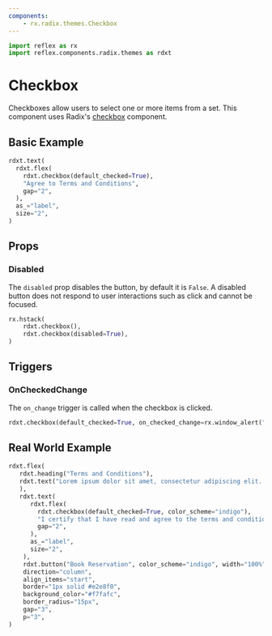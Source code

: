 ```yaml
---
components:
    - rx.radix.themes.Checkbox
---
```


```python exec
import reflex as rx
import reflex.components.radix.themes as rdxt
```


# Checkbox

Checkboxes allow users to select one or more items from a set. This component uses Radix's [checkbox](https://radix-ui.com/primitives/docs/components/checkbox) component.

## Basic Example

```python demo
rdxt.text(
  rdxt.flex(
    rdxt.checkbox(default_checked=True),
    "Agree to Terms and Conditions", 
    gap="2",
  ),
  as_="label",
  size="2",
)
```

## Props

### Disabled

The `disabled` prop disables the button, by default it is `False`. A disabled button does not respond to user interactions such as click and cannot be focused.

```python demo
rx.hstack(
    rdxt.checkbox(),
    rdxt.checkbox(disabled=True),
)
```

## Triggers

### OnCheckedChange

The `on_change` trigger is called when the checkbox is clicked. 
```python demo
rdxt.checkbox(default_checked=True, on_checked_change=rx.window_alert("Checked!"))
```


## Real World Example


```python demo
rdxt.flex(
   rdxt.heading("Terms and Conditions"),
   rdxt.text("Lorem ipsum dolor sit amet, consectetur adipiscing elit. Sed neque elit, tristique placerat feugiat ac, facilisis vitae arcu. Proin eget egestas augue. Praesent ut sem nec arcu 'pellentesque aliquet. Duis dapibus diam vel metus tempus vulputate.",
   ),
   rdxt.text(
      rdxt.flex(
        rdxt.checkbox(default_checked=True, color_scheme="indigo"),
        "I certify that I have read and agree to the terms and conditions for this reservation.", 
        gap="2",
      ),
      as_="label",
      size="2",
    ),
    rdxt.button("Book Reservation", color_scheme="indigo", width="100%"),
    direction="column",
    align_items="start",
    border="1px solid #e2e8f0",
    background_color="#f7fafc",
    border_radius="15px",
    gap="3",
    p="3",
)
```